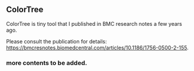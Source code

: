 ## ColorTree
ColorTree is tiny tool that I published in BMC research notes a few years ago.

Please consult the publication for details: https://bmcresnotes.biomedcentral.com/articles/10.1186/1756-0500-2-155.

### more contents to be added.
